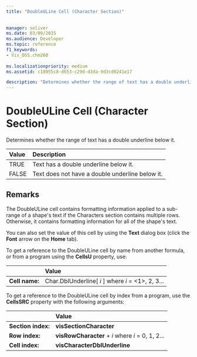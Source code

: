 ```yaml
---
title: "DoubleULine Cell (Character Section)"
 
 
manager: soliver
ms.date: 03/09/2015
ms.audience: Developer
ms.topic: reference
f1_keywords:
- Vis_DSS.chm260
 
ms.localizationpriority: medium
ms.assetid: c18955c8-d653-c29d-d3da-9d3cd0241e17

description: "Determines whether the range of text has a double underline below it."
---
```


# DoubleULine Cell (Character Section)

Determines whether the range of text has a double underline below it.
  
|**Value**|**Description**|
|:-----|:-----|
|TRUE  <br/> |Text has a double underline below it. |
|FALSE  <br/> |Text does not have a double underline below it. |
   
## Remarks

The DoubleULine cell contains formatting information applied to a sub-range of a shape's text if the Characters section contains multiple rows. Otherwise, it contains formatting information for all of the shape's text.
  
You can also set the value of this cell by using the **Text** dialog box (click the **Font** arrow on the **Home** tab). 
  
To get a reference to the DoubleULine cell by name from another formula, or from a program using the **CellsU** property, use: 
  
||Value |
|:-----|:-----|
|**Cell name:**  <br/> |Char.DblUnderline[ *i*  ]           where  *i*  = <1>, 2, 3... |
   
To get a reference to the DoubleULine cell by index from a program, use the **CellsSRC** property with the following arguments: 
  
||Value |
|:-----|:-----|
|**Section index:**  <br/> |**visSectionCharacter** <br/> |
|**Row index:**  <br/> |**visRowCharacter** +  *i*           where  *i*  = 0, 1, 2... |
|**Cell index:**  <br/> |**visCharacterDblUnderline** <br/> |
   

